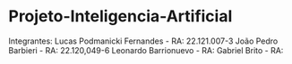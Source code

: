 # Projeto-Inteligencia-Artificial


Integrantes: 
Lucas Podmanicki Fernandes - RA: 22.121.007-3
João Pedro Barbieri - RA: 22.120,049-6
Leonardo Barrionuevo - RA:
Gabriel Brito - RA:
